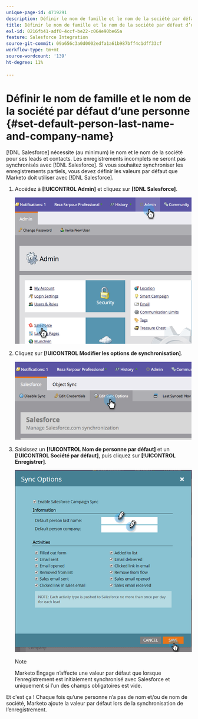 ```yaml
---
unique-page-id: 4719291
description: Définir le nom de famille et le nom de la société par défaut de la personne - Documents Marketo - Documentation du produit
title: Définir le nom de famille et le nom de la société par défaut d’une personne
exl-id: 0216fb41-adf0-4ccf-be22-c064e90be65a
feature: Salesforce Integration
source-git-commit: 09a656c3a0d0002edfa1a61b987bff4c1dff33cf
workflow-type: tm+mt
source-wordcount: '139'
ht-degree: 11%

---
```


# Définir le nom de famille et le nom de la société par défaut d’une personne {#set-default-person-last-name-and-company-name}

[!DNL Salesforce] nécessite (au minimum) le nom et le nom de la société pour ses leads et contacts. Les enregistrements incomplets ne seront pas synchronisés avec [!DNL Salesforce]. Si vous souhaitez synchroniser les enregistrements partiels, vous devez définir les valeurs par défaut que Marketo doit utiliser avec [!DNL Salesforce].

1. Accédez à **[!UICONTROL Admin]** et cliquez sur **[!DNL Salesforce]**.

   ![](assets/image2014-12-9-13-3a41-3a58.png)

1. Cliquez sur **[!UICONTROL Modifier les options de synchronisation]**.

   ![](assets/image2014-12-9-13-3a42-3a6.png)

1. Saisissez un **[!UICONTROL Nom de personne par défaut]** et un **[!UICONTROL Société par défaut]**, puis cliquez sur **[!UICONTROL Enregistrer]**.

   ![](assets/sync-options-hands.png)

   >[!NOTE]
   >
   >Marketo Engage n’affecte une valeur par défaut que lorsque l’enregistrement est initialement synchronisé avec Salesforce et uniquement si l’un des champs obligatoires est vide.

Et c&#39;est ça ! Chaque fois qu’une personne n’a pas de nom et/ou de nom de société, Marketo ajoute la valeur par défaut lors de la synchronisation de l’enregistrement.
